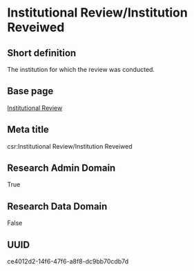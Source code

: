 # Institutional Review/Institution Reveiwed
## Short definition
The institution for which the review was conducted.
## Base page
[Institutional Review](../../Objects/Institutional%20Review.md)
## Meta title
csr:Institutional Review/Institution Reveiwed
## Research Admin Domain
True
## Research Data Domain
False
## UUID
ce4012d2-14f6-47f6-a8f8-dc9bb70cdb7d
